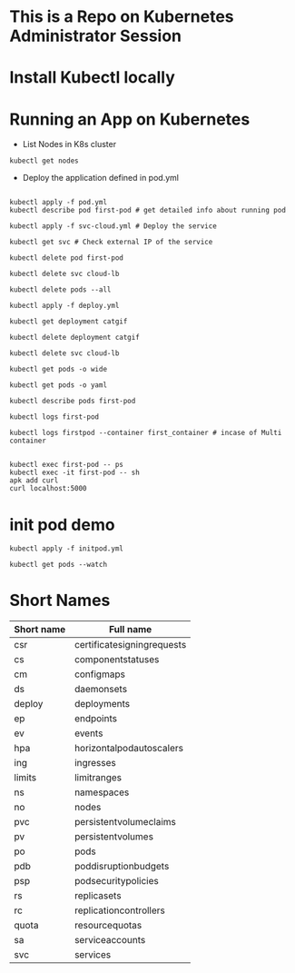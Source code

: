 # This is a Repo on Kubernetes Administrator Session


# Install Kubectl locally


# Running an App on Kubernetes

- List Nodes in K8s cluster

```
kubectl get nodes 
```
- Deploy the application defined in pod.yml
```

kubectl apply -f pod.yml
kubectl describe pod first-pod # get detailed info about running pod

kubectl apply -f svc-cloud.yml # Deploy the service 

kubectl get svc # Check external IP of the service

kubectl delete pod first-pod

kubectl delete svc cloud-lb

kubectl delete pods --all

kubectl apply -f deploy.yml

kubectl get deployment catgif

kubectl delete deployment catgif

kubectl delete svc cloud-lb

kubectl get pods -o wide

kubectl get pods -o yaml

kubectl describe pods first-pod

kubectl logs first-pod

kubectl logs firstpod --container first_container # incase of Multi container


kubectl exec first-pod -- ps
kubectl exec -it first-pod -- sh
apk add curl
curl localhost:5000
```

# init pod demo
```
kubectl apply -f initpod.yml

kubectl get pods --watch
```

# Short Names

| Short name           | Full name                    |
| -------------------- | ---------------------------- |
|  csr                 |  certificatesigningrequests  |
|  cs                  |  componentstatuses           |
|  cm                  |  configmaps                  |
|  ds                  |  daemonsets                  |
|  deploy              |  deployments                 |
|  ep                  |  endpoints                   |
|  ev                  |  events                      |
|  hpa                 |  horizontalpodautoscalers    |
|  ing                 |  ingresses                   |
|  limits              |  limitranges                 |
|  ns                  |  namespaces                  |
|  no                  |  nodes                       |
|  pvc                 |  persistentvolumeclaims      |
|  pv                  |  persistentvolumes           |
|  po                  |  pods                        |
|  pdb                 |  poddisruptionbudgets        |
|  psp                 |  podsecuritypolicies         |
|  rs                  |  replicasets                 |
|  rc                  |  replicationcontrollers      |
|  quota               |  resourcequotas              |
|  sa                  |  serviceaccounts             |
|  svc                 |  services                    |
